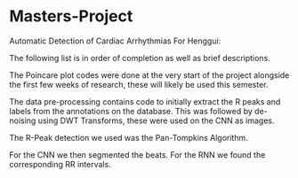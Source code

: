 # Masters-Project
Automatic Detection of Cardiac Arrhythmias
For Henggui:

The following list is in order of completion as well as brief descriptions.

The Poincare plot codes were done at the very start of the project alongside the first few weeks of research, these will likely be used
this semester.

The data pre-processing contains code to initially extract the R peaks and labels from the annotations on the database. This was followed
by de-noising using DWT Transforms, these were used on the CNN as images.

The R-Peak detection we used was the Pan-Tompkins Algorithm.

For the CNN we then segmented the beats. For the RNN we found the corresponding RR intervals.

